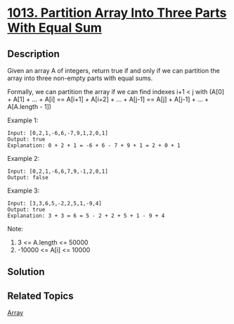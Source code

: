 # [1013. Partition Array Into Three Parts With Equal Sum](https://leetcode.com/problems/partition-array-into-three-parts-with-equal-sum)

## Description

Given an array A of integers, return true if and only if we can partition the array into three non-empty parts with equal sums.

Formally, we can partition the array if we can find indexes i+1 < j with (A[0] + A[1] + ... + A[i] == A[i+1] + A[i+2] + ... + A[j-1] == A[j] + A[j-1] + ... + A[A.length - 1])

Example 1:

```
Input: [0,2,1,-6,6,-7,9,1,2,0,1]
Output: true
Explanation: 0 + 2 + 1 = -6 + 6 - 7 + 9 + 1 = 2 + 0 + 1
```

Example 2:

```
Input: [0,2,1,-6,6,7,9,-1,2,0,1]
Output: false
```

Example 3:

```
Input: [3,3,6,5,-2,2,5,1,-9,4]
Output: true
Explanation: 3 + 3 = 6 = 5 - 2 + 2 + 5 + 1 - 9 + 4
```

Note:

1. 3 <= A.length <= 50000
2. -10000 <= A[i] <= 10000

## Solution

## Related Topics

[Array](https://leetcode.com/tag/array/) 
